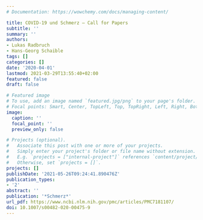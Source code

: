 ```yaml
---
# Documentation: https://wowchemy.com/docs/managing-content/

title: COVID-19 und Schmerz – Call for Papers
subtitle: ''
summary: ''
authors:
- Lukas Radbruch
- Hans-Georg Schaible
tags: []
categories: []
date: '2020-04-01'
lastmod: 2021-03-29T13:55:40+02:00
featured: false
draft: false

# Featured image
# To use, add an image named `featured.jpg/png` to your page's folder.
# Focal points: Smart, Center, TopLeft, Top, TopRight, Left, Right, BottomLeft, Bottom, BottomRight.
image:
  caption: ''
  focal_point: ''
  preview_only: false

# Projects (optional).
#   Associate this post with one or more of your projects.
#   Simply enter your project's folder or file name without extension.
#   E.g. `projects = ["internal-project"]` references `content/project/deep-learning/index.md`.
#   Otherwise, set `projects = []`.
projects: []
publishDate: '2021-05-26T09:24:41.890476Z'
publication_types:
- '2'
abstract: ''
publication: '*Schmerz*'
url_pdf: https://www.ncbi.nlm.nih.gov/pmc/articles/PMC7181107/
doi: 10.1007/s00482-020-00475-9
---
```

